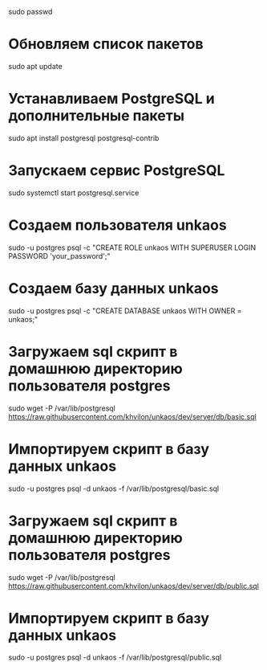 sudo passwd

# Обновляем список пакетов
sudo apt update

# Устанавливаем PostgreSQL и дополнительные пакеты
sudo apt install postgresql postgresql-contrib

# Запускаем сервис PostgreSQL
sudo systemctl start postgresql.service

# Создаем пользователя unkaos
sudo -u postgres psql -c "CREATE ROLE unkaos WITH SUPERUSER LOGIN PASSWORD 'your_password';"

# Создаем базу данных unkaos
sudo -u postgres psql -c "CREATE DATABASE unkaos WITH OWNER = unkaos;"

# Загружаем sql скрипт в домашнюю директорию пользователя postgres
sudo wget -P /var/lib/postgresql https://raw.githubusercontent.com/khvilon/unkaos/dev/server/db/basic.sql

# Импортируем скрипт в базу данных unkaos
sudo -u postgres psql -d unkaos -f /var/lib/postgresql/basic.sql

# Загружаем sql скрипт в домашнюю директорию пользователя postgres
sudo wget -P /var/lib/postgresql https://raw.githubusercontent.com/khvilon/unkaos/dev/server/db/public.sql

# Импортируем скрипт в базу данных unkaos
sudo -u postgres psql -d unkaos -f /var/lib/postgresql/public.sql
